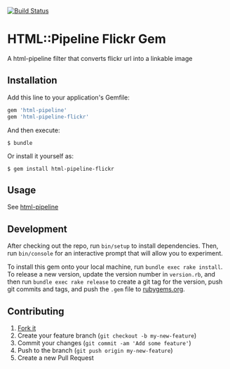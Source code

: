 [![Build Status](https://travis-ci.org/st0012/html-pipeline-flickr.svg?branch=master)](https://travis-ci.org/st0012/html-pipeline-flickr)

# HTML::Pipeline Flickr Gem
A html-pipeline filter that converts flickr url into a linkable image

## Installation

Add this line to your application's Gemfile:

```ruby
gem 'html-pipeline'
gem 'html-pipeline-flickr'
```

And then execute:

    $ bundle

Or install it yourself as:

    $ gem install html-pipeline-flickr

## Usage

See [html-pipeline](https://github.com/jch/html-pipeline)


## Development

After checking out the repo, run `bin/setup` to install dependencies. Then, run `bin/console` for an interactive prompt that will allow you to experiment.

To install this gem onto your local machine, run `bundle exec rake install`. To release a new version, update the version number in `version.rb`, and then run `bundle exec rake release` to create a git tag for the version, push git commits and tags, and push the `.gem` file to [rubygems.org](https://rubygems.org).

## Contributing

1. [Fork it]( https://github.com/st0012/html-pipeline-flickr/fork )
2. Create your feature branch (`git checkout -b my-new-feature`)
3. Commit your changes (`git commit -am 'Add some feature'`)
4. Push to the branch (`git push origin my-new-feature`)
5. Create a new Pull Request

